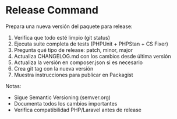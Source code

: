 # Release Command

Prepara una nueva versión del paquete para release:

1. Verifica que todo esté limpio (git status)
2. Ejecuta suite completa de tests (PHPUnit + PHPStan + CS Fixer)
3. Pregunta qué tipo de release: patch, minor, major
4. Actualiza CHANGELOG.md con los cambios desde última versión
5. Actualiza la versión en composer.json si es necesario
6. Crea git tag con la nueva versión
7. Muestra instrucciones para publicar en Packagist

Notas:
- Sigue Semantic Versioning (semver.org)
- Documenta todos los cambios importantes
- Verifica compatibilidad PHP/Laravel antes de release
